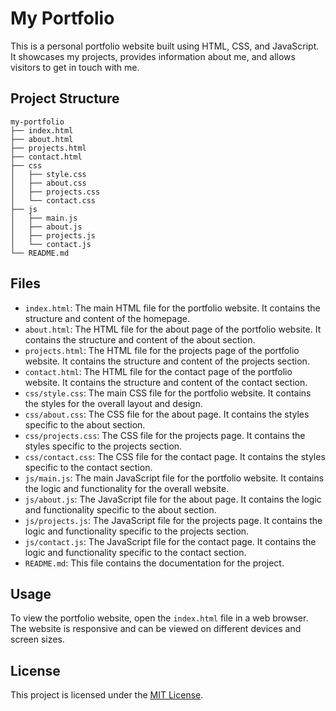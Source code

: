 # My Portfolio

This is a personal portfolio website built using HTML, CSS, and JavaScript. It showcases my projects, provides information about me, and allows visitors to get in touch with me.

## Project Structure

```
my-portfolio
├── index.html
├── about.html
├── projects.html
├── contact.html
├── css
│   ├── style.css
│   ├── about.css
│   ├── projects.css
│   └── contact.css
├── js
│   ├── main.js
│   ├── about.js
│   ├── projects.js
│   └── contact.js
└── README.md
```

## Files

- `index.html`: The main HTML file for the portfolio website. It contains the structure and content of the homepage.
- `about.html`: The HTML file for the about page of the portfolio website. It contains the structure and content of the about section.
- `projects.html`: The HTML file for the projects page of the portfolio website. It contains the structure and content of the projects section.
- `contact.html`: The HTML file for the contact page of the portfolio website. It contains the structure and content of the contact section.
- `css/style.css`: The main CSS file for the portfolio website. It contains the styles for the overall layout and design.
- `css/about.css`: The CSS file for the about page. It contains the styles specific to the about section.
- `css/projects.css`: The CSS file for the projects page. It contains the styles specific to the projects section.
- `css/contact.css`: The CSS file for the contact page. It contains the styles specific to the contact section.
- `js/main.js`: The main JavaScript file for the portfolio website. It contains the logic and functionality for the overall website.
- `js/about.js`: The JavaScript file for the about page. It contains the logic and functionality specific to the about section.
- `js/projects.js`: The JavaScript file for the projects page. It contains the logic and functionality specific to the projects section.
- `js/contact.js`: The JavaScript file for the contact page. It contains the logic and functionality specific to the contact section.
- `README.md`: This file contains the documentation for the project.

## Usage

To view the portfolio website, open the `index.html` file in a web browser. The website is responsive and can be viewed on different devices and screen sizes.

## License

This project is licensed under the [MIT License](LICENSE).